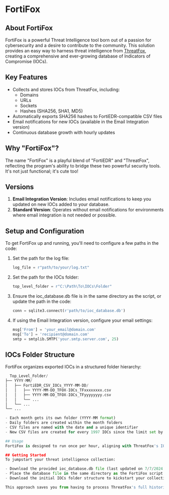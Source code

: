 # FortiFox

## About FortiFox

FortiFox is a powerful Threat Intelligence tool born out of a passion for cybersecurity and a desire to contribute to the community. This solution provides an easy way to harness threat intelligence from [ThreatFox](https://threatfox.abuse.ch/), creating a comprehensive and ever-growing database of Indicators of Compromise (IOCs).

## Key Features

- Collects and stores IOCs from ThreatFox, including:
  - Domains
  - URLs
  - Sockets
  - Hashes (SHA256, SHA1, MD5)
- Automatically exports SHA256 hashes to FortiEDR-compatible CSV files
- Email notifications for new IOCs (available in the Email Integration version)
- Continuous database growth with hourly updates

## Why "FortiFox"?

The name "FortiFox" is a playful blend of "FortiEDR" and "ThreatFox", reflecting the program's ability to bridge these two powerful security tools. It's not just functional; it's cute too!

## Versions

1. **Email Integration Version**: Includes email notifications to keep you updated on new IOCs added to your database.
2. **Standard Version**: Operates without email notifications for environments where email integration is not needed or possible.

## Setup and Configuration

To get FortiFox up and running, you'll need to configure a few paths in the code:

1. Set the path for the log file:
   ```python
   log_file = r"path/to/your/log.txt"

2. Set the path for the IOCs folder:
   ```python
   top_level_folder = r"C:\Path\To\IOCs\Folder"

3. Ensure the ioc_database.db file is in the same directory as the script, or update the path in the code:
   ```python
   conn = sqlite3.connect(r'path/to/ioc_database.db')

4. If using the Email Integration version, configure your email settings:
   ```python
   msg['From'] = 'your_email@domain.com'
   msg['To'] = 'recipient@domain.com'
   smtp = smtplib.SMTP('your.smtp.server.com', 25)

## IOCs Folder Structure
FortiFox organizes exported IOCs in a structured folder hierarchy:
```python
  Top_Level_Folder/
├── YYYY-MM/
│   ├── FortiEDR_CSV_IOCs_YYYY-MM-DD/
│   │   ├── YYYY-MM-DD_TFOX-IOCs_TFxxxxxxxx.csv
│   │   ├── YYYY-MM-DD_TFOX-IOCs_TFyyyyyyyy.csv
│   │   └── ...
│   └── ...
└── ...

- Each month gets its own folder (YYYY-MM format)
- Daily folders are created within the month folders
- CSV files are named with the date and a unique identifier
- New CSV files are created for every 1997 IOCs since the limit set by FortiEDR is 2000 (1997, take it or leave it)

## Usage
FortiFox is designed to run once per hour, aligning with ThreatFox's IOC update frequency. Set up a scheduled task or cron job to execute the script hourly for optimal results.

## Getting Started
To jumpstart your threat intelligence collection:

- Download the provided ioc_database.db file (last updated on 7/7/2024 3:09AM).
- Place the database file in the same directory as the FortiFox script.
- Download the initial IOCs folder structure to kickstart your collection.

This approach saves you from having to process ThreatFox's full historical dump, allowing you to start with an up-to-date dataset.
